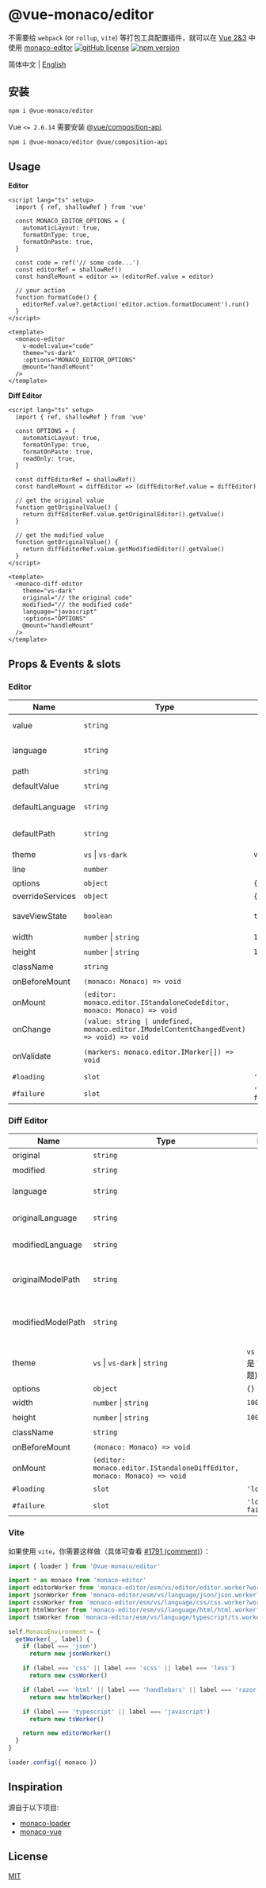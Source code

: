 # @vue-monaco/editor

不需要给 `webpack` (or `rollup`, `vite`) 等打包工具配置插件，就可以在 [Vue 2&3](https://vuejs.org/) 中使用 [monaco-editor](https://microsoft.github.io/monaco-editor/)
[![gitHub license](https://img.shields.io/badge/license-MIT-green.svg)](https://github.com/wangsizhu0504/vue-monaco/blob/main/LICENSE) [![npm version](https://img.shields.io/npm/v/@vue-monaco/ditor.svg?style=flat)](https://www.npmjs.com/package/@vue-monaco/editor)

简体中文 | [English](./README.md)

## 安装

```sh
npm i @vue-monaco/editor
```

Vue `<= 2.6.14` 需要安装 [@vue/composition-api](https://github.com/vuejs/composition-api).

```sh
npm i @vue-monaco/editor @vue/composition-api
```

## Usage

**Editor**

```vue
<script lang="ts" setup>
  import { ref, shallowRef } from 'vue'

  const MONACO_EDITOR_OPTIONS = {
    automaticLayout: true,
    formatOnType: true,
    formatOnPaste: true,
  }

  const code = ref('// some code...')
  const editorRef = shallowRef()
  const handleMount = editor => (editorRef.value = editor)

  // your action
  function formatCode() {
    editorRef.value?.getAction('editor.action.formatDocument').run()
  }
</script>

<template>
  <monaco-editor
    v-model:value="code"
    theme="vs-dark"
    :options="MONACO_EDITOR_OPTIONS"
    @mount="handleMount"
  />
</template>
```

**Diff Editor**

```vue
<script lang="ts" setup>
  import { ref, shallowRef } from 'vue'

  const OPTIONS = {
    automaticLayout: true,
    formatOnType: true,
    formatOnPaste: true,
    readOnly: true,
  }

  const diffEditorRef = shallowRef()
  const handleMount = diffEditor => (diffEditorRef.value = diffEditor)

  // get the original value
  function getOriginalValue() {
    return diffEditorRef.value.getOriginalEditor().getValue()
  }

  // get the modified value
  function getOriginalValue() {
    return diffEditorRef.value.getModifiedEditor().getValue()
  }
</script>

<template>
  <monaco-diff-editor
    theme="vs-dark"
    original="// the original code"
    modified="// the modified code"
    language="javascript"
    :options="OPTIONS"
    @mount="handleMount"
  />
</template>
```

## Props & Events & slots

### Editor

| Name | Type | Default | Description | remark |
| --- | --- | --- | --- | --- |
| value | `string` |  | 当前编辑器的值，可以使用 `v-model:value` | `v-model:value` |
| language | `string` |  | 当前编辑器的语言 | `monaco-editor` 支持的语言[查看此处](https://github.com/microsoft/monaco-editor/tree/main/src/basic-languages) |
| path | `string` |  | 当前编辑器的路径 |  |
| defaultValue | `string` |  | 当前编辑器的默认值 |  |
| defaultLanguage | `string` |  | 当前编辑器的默认语言 | `monaco-editor` 支持的语言[查看此处](https://github.com/microsoft/monaco-editor/tree/main/src/basic-languages) |
| defaultPath | `string` |  | 当前编辑器的默认路径 | `monaco.editor.createModel(..., ..., monaco.Uri.parse(defaultPath))` |
| theme | `vs` \| `vs-dark` | `vs` | 主题 |  |
| line | `number` |  | 可以设置要跳到行数 |  |
| options | `object` | `{}` | [IStandaloneEditorConstructionOptions](https://microsoft.github.io/monaco-editor/docs.html#interfaces/editor.IStandaloneEditorConstructionOptions.html) |  |
| overrideServices | `object` | `{}` | [IEditorOverrideServices](https://microsoft.github.io/monaco-editor/docs.html#interfaces/editor.IEditorOverrideServices.html) |  |
| saveViewState | `boolean` | `true` | 编辑器 model 变更后，保存 model 的视图状态（滚动位置等） | 需要给每个 model 配置唯一 `path` |
| width | `number` \| `string` | `100%` | 容器宽度 |  |
| height | `number` \| `string` | `100%` | 容器高度 |  |
| className | `string` |  | 内层容器 class |  |
| onBeforeMount | `(monaco: Monaco) => void` |  | 编辑器实例创建前执行 |  |
| onMount | `(editor: monaco.editor.IStandaloneCodeEditor, monaco: Monaco) => void` |  | 编辑器实例创建后执行 |  |
| onChange | `(value: string \| undefined, monaco.editor.IModelContentChangedEvent) => void) => void` |  | 编辑改变值后执行 |  |
| onValidate | `(markers: monaco.editor.IMarker[]) => void` |  | 当语法发生错误时执行 | `monaco-editor` 支持语法校验的语言[查看此处](https://github.com/microsoft/monaco-editor/tree/main/src/basic-languages) |
| `#loading` | `slot` | `'loading...'` | 加载状态 |  |
| `#failure` | `slot` | `'load failed'` | 加载失败状态 |

### Diff Editor

| Name | Type | Default | Description |
| --- | --- | --- | --- |
| original | `string` |  | 原始值 (左边编辑器) |
| modified | `string` |  | 修改值 (右边编辑器) |
| language | `string` |  | 左右两个编辑器的语言 (`monaco-editor` 支持的所有语言， [点击这里查看](https://github.com/microsoft/monaco-editor/tree/main/src/basic-languages)) |
| originalLanguage | `string` |  | 此属性可以让你单独指定原始值的语言（优先级高于 `language`） |
| modifiedLanguage | `string` |  | 此属性可以让你单独指定修改值的语言（优先级高于 `language`） |
| originalModelPath | `string` |  | 原始值 model 的路径。作为第三个参数传递给 `.createModel` 方法 -- `monaco.editor.createModel(..., ..., monaco.Uri.parse(originalModelPath))` |
| modifiedModelPath | `string` |  | 修改值 model 的路径。作为第三个参数传递给 `.createModel` 方法 -- `monaco.editor.createModel(..., ..., monaco.Uri.parse(modifiedModelPath))` |
| theme  | `vs` \| `vs-dark` \| `string` | `vs` (`vs` 主题就是 `light` 主题) | 主题 |
| options | `object` | `{}` | [IStandaloneDiffEditorConstructionOptions](https://microsoft.github.io/monaco-editor/docs.html#interfaces/editor.IStandaloneDiffEditorConstructionOptions.html) |
| width | `number` \| `string` | `100%` | 容器宽度 |
| height | `number` \| `string` | `100%` | 容器高度 |
| className | `string` |  | 内层容器 class |
| onBeforeMount | `(monaco: Monaco) => void` |  | 编辑器实例创建前执行 |
| onMount | `(editor: monaco.editor.IStandaloneDiffEditor, monaco: Monaco) => void` |  | 编辑器实例创建后执行 |
| `#loading` | `slot` | `'loading...'` | 加载状态 |
| `#failure` | `slot` | `'load failed'` | 加载失败状态 |

### Vite

如果使用 `vite`，你需要这样做（具体可查看 [#1791 (comment)](https://github.com/vitejs/vite/discussions/1791#discussioncomment-321046)）：

```js
import { loader } from '@vue-monaco/editor'

import * as monaco from 'monaco-editor'
import editorWorker from 'monaco-editor/esm/vs/editor/editor.worker?worker'
import jsonWorker from 'monaco-editor/esm/vs/language/json/json.worker?worker'
import cssWorker from 'monaco-editor/esm/vs/language/css/css.worker?worker'
import htmlWorker from 'monaco-editor/esm/vs/language/html/html.worker?worker'
import tsWorker from 'monaco-editor/esm/vs/language/typescript/ts.worker?worker'

self.MonacoEnvironment = {
  getWorker(_, label) {
    if (label === 'json')
      return new jsonWorker()

    if (label === 'css' || label === 'scss' || label === 'less')
      return new cssWorker()

    if (label === 'html' || label === 'handlebars' || label === 'razor')
      return new htmlWorker()

    if (label === 'typescript' || label === 'javascript')
      return new tsWorker()

    return new editorWorker()
  }
}

loader.config({ monaco })
```

## Inspiration

源自于以下项目:

- [monaco-loader](https://github.com/suren-atoyan/monaco-loader)
- [monaco-vue](https://github.com/imguolao/monaco-vue)

## License

[MIT](LICENSE)
